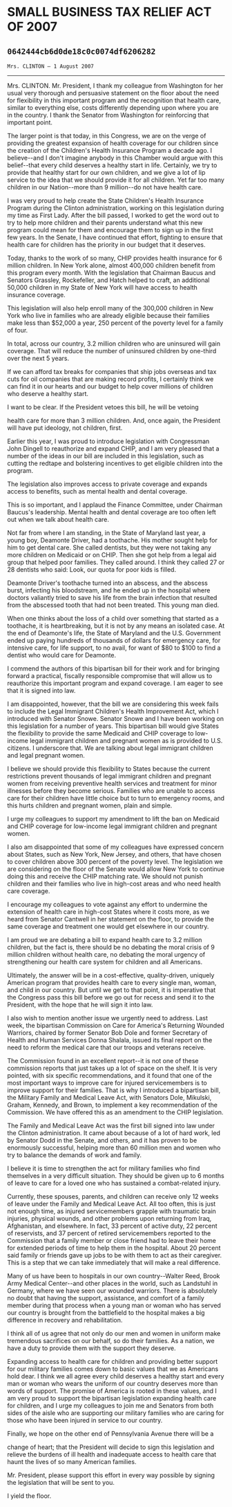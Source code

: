 # SMALL BUSINESS TAX RELIEF ACT OF 2007
## `0642444cb6d0de18c0c0074df6206282`
`Mrs. CLINTON — 1 August 2007`

---


Mrs. CLINTON. Mr. President, I thank my colleague from Washington for 
her usual very thorough and persuasive statement on the floor about the 
need for flexibility in this important program and the recognition that 
health care, similar to everything else, costs differently depending 
upon where you are in the country. I thank the Senator from Washington 
for reinforcing that important point.

The larger point is that today, in this Congress, we are on the verge 
of providing the greatest expansion of health coverage for our children 
since the creation of the Children's Health Insurance Program a decade 
ago. I believe--and I don't imagine anybody in this Chamber would argue 
with this belief--that every child deserves a healthy start in life. 
Certainly, we try to provide that healthy start for our own children, 
and we give a lot of lip service to the idea that we should provide it 
for all children. Yet far too many children in our Nation--more than 9 
million--do not have health care.

I was very proud to help create the State Children's Health Insurance 
Program during the Clinton administration, working on this legislation 
during my time as First Lady. After the bill passed, I worked to get 
the word out to try to help more children and their parents understand 
what this new program could mean for them and encourage them to sign up 
in the first few years. In the Senate, I have continued that effort, 
fighting to ensure that health care for children has the priority in 
our budget that it deserves.

Today, thanks to the work of so many, CHIP provides health insurance 
for 6 million children. In New York alone, almost 400,000 children 
benefit from this program every month. With the legislation that 
Chairman Baucus and Senators Grassley, Rockefeller, and Hatch helped to 
craft, an additional 50,000 children in my State of New York will have 
access to health insurance coverage.

This legislation will also help enroll many of the 300,000 children 
in New York who live in families who are already eligible because their 
families make less than $52,000 a year, 250 percent of the poverty 
level for a family of four.

In total, across our country, 3.2 million children who are uninsured 
will gain coverage. That will reduce the number of uninsured children 
by one-third over the next 5 years.

If we can afford tax breaks for companies that ship jobs overseas and 
tax cuts for oil companies that are making record profits, I certainly 
think we can find it in our hearts and our budget to help cover 
millions of children who deserve a healthy start.

I want to be clear. If the President vetoes this bill, he will be 
vetoing


health care for more than 3 million children. And, once again, the 
President will have put ideology, not children, first.

Earlier this year, I was proud to introduce legislation with 
Congressman John Dingell to reauthorize and expand CHIP, and I am very 
pleased that a number of the ideas in our bill are included in this 
legislation, such as cutting the redtape and bolstering incentives to 
get eligible children into the program.

The legislation also improves access to private coverage and expands 
access to benefits, such as mental health and dental coverage.

This is so important, and I applaud the Finance Committee, under 
Chairman Baucus's leadership. Mental health and dental coverage are too 
often left out when we talk about health care.

Not far from where I am standing, in the State of Maryland last year, 
a young boy, Deamonte Driver, had a toothache. His mother sought help 
for him to get dental care. She called dentists, but they were not 
taking any more children on Medicaid or on CHIP. Then she got help from 
a legal aid group that helped poor families. They called around. I 
think they called 27 or 28 dentists who said: Look, our quota for poor 
kids is filled.

Deamonte Driver's toothache turned into an abscess, and the abscess 
burst, infecting his bloodstream, and he ended up in the hospital where 
doctors valiantly tried to save his life from the brain infection that 
resulted from the abscessed tooth that had not been treated. This young 
man died.

When one thinks about the loss of a child over something that started 
as a toothache, it is heartbreaking, but it is not by any means an 
isolated case. At the end of Deamonte's life, the State of Maryland and 
the U.S. Government ended up paying hundreds of thousands of dollars 
for emergency care, for intensive care, for life support, to no avail, 
for want of $80 to $100 to find a dentist who would care for Deamonte.

I commend the authors of this bipartisan bill for their work and for 
bringing forward a practical, fiscally responsible compromise that will 
allow us to reauthorize this important program and expand coverage. I 
am eager to see that it is signed into law.

I am disappointed, however, that the bill we are considering this 
week fails to include the Legal Immigrant Children's Health Improvement 
Act, which I introduced with Senator Snowe. Senator Snowe and I have 
been working on this legislation for a number of years. This bipartisan 
bill would give States the flexibility to provide the same Medicaid and 
CHIP coverage to low-income legal immigrant children and pregnant women 
as is provided to U.S. citizens. I underscore that. We are talking 
about legal immigrant children and legal pregnant women.

I believe we should provide this flexibility to States because the 
current restrictions prevent thousands of legal immigrant children and 
pregnant women from receiving preventive health services and treatment 
for minor illnesses before they become serious. Families who are unable 
to access care for their children have little choice but to turn to 
emergency rooms, and this hurts children and pregnant women, plain and 
simple.

I urge my colleagues to support my amendment to lift the ban on 
Medicaid and CHIP coverage for low-income legal immigrant children and 
pregnant women.

I also am disappointed that some of my colleagues have expressed 
concern about States, such as New York, New Jersey, and others, that 
have chosen to cover children above 300 percent of the poverty level. 
The legislation we are considering on the floor of the Senate would 
allow New York to continue doing this and receive the CHIP matching 
rate. We should not punish children and their families who live in 
high-cost areas and who need health care coverage.

I encourage my colleagues to vote against any effort to undermine the 
extension of health care in high-cost States where it costs more, as we 
heard from Senator Cantwell in her statement on the floor, to provide 
the same coverage and treatment one would get elsewhere in our country.

I am proud we are debating a bill to expand health care to 3.2 
million children, but the fact is, there should be no debating the 
moral crisis of 9 million children without health care, no debating the 
moral urgency of strengthening our health care system for children and 
all Americans.

Ultimately, the answer will be in a cost-effective, quality-driven, 
uniquely American program that provides health care to every single 
man, woman, and child in our country. But until we get to that point, 
it is imperative that the Congress pass this bill before we go out for 
recess and send it to the President, with the hope that he will sign it 
into law.

I also wish to mention another issue we urgently need to address. 
Last week, the bipartisan Commission on Care for America's Returning 
Wounded Warriors, chaired by former Senator Bob Dole and former 
Secretary of Health and Human Services Donna Shalala, issued its final 
report on the need to reform the medical care that our troops and 
veterans receive.

The Commission found in an excellent report--it is not one of these 
commission reports that just takes up a lot of space on the shelf. It 
is very pointed, with six specific recommendations, and it found that 
one of the most important ways to improve care for injured 
servicemembers is to improve support for their families. That is why I 
introduced a bipartisan bill, the Military Family and Medical Leave 
Act, with Senators Dole, Mikulski, Graham, Kennedy, and Brown, to 
implement a key recommendation of the Commission. We have offered this 
as an amendment to the CHIP legislation.

The Family and Medical Leave Act was the first bill signed into law 
under the Clinton administration. It came about because of a lot of 
hard work, led by Senator Dodd in the Senate, and others, and it has 
proven to be enormously successful, helping more than 60 million men 
and women who try to balance the demands of work and family.


I believe it is time to strengthen the act for military families who 
find themselves in a very difficult situation. They should be given up 
to 6 months of leave to care for a loved one who has sustained a 
combat-related injury.

Currently, these spouses, parents, and children can receive only 12 
weeks of leave under the Family and Medical Leave Act. All too often, 
this is just not enough time, as injured servicemembers grapple with 
traumatic brain injuries, physical wounds, and other problems upon 
returning from Iraq, Afghanistan, and elsewhere. In fact, 33 percent of 
active duty, 22 percent of reservists, and 37 percent of retired 
servicemembers reported to the Commission that a family member or close 
friend had to leave their home for extended periods of time to help 
them in the hospital. About 20 percent said family or friends gave up 
jobs to be with them to act as their caregiver. This is a step that we 
can take immediately that will make a real difference.

Many of us have been to hospitals in our own country--Walter Reed, 
Brook Army Medical Center--and other places in the world, such as 
Landstuhl in Germany, where we have seen our wounded warriors. There is 
absolutely no doubt that having the support, assistance, and comfort of 
a family member during that process when a young man or woman who has 
served our country is brought from the battlefield to the hospital 
makes a big difference in recovery and rehabilitation.

I think all of us agree that not only do our men and women in uniform 
make tremendous sacrifices on our behalf, so do their families. As a 
nation, we have a duty to provide them with the support they deserve.

Expanding access to health care for children and providing better 
support for our military families comes down to basic values that we as 
Americans hold dear. I think we all agree every child deserves a 
healthy start and every man or woman who wears the uniform of our 
country deserves more than words of support. The promise of America is 
rooted in these values, and I am very proud to support the bipartisan 
legislation expanding health care for children, and I urge my 
colleagues to join me and Senators from both sides of the aisle who are 
supporting our military families who are caring for those who have been 
injured in service to our country.

Finally, we hope on the other end of Pennsylvania Avenue there will 
be a


change of heart; that the President will decide to sign this 
legislation and relieve the burdens of ill health and inadequate access 
to health care that haunt the lives of so many American families.

Mr. President, please support this effort in every way possible by 
signing the legislation that will be sent to you.

I yield the floor.